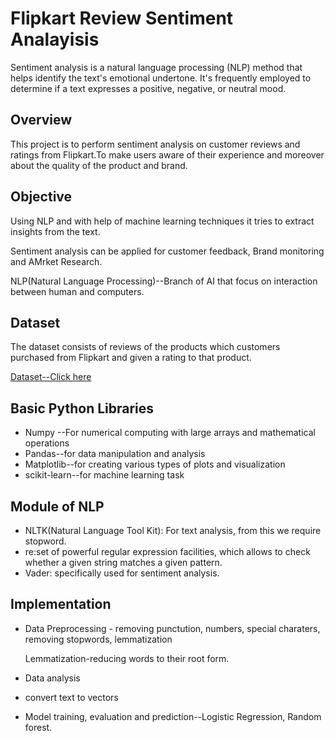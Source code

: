 
# Flipkart Review Sentiment Analayisis


Sentiment analysis is a natural language processing (NLP) method that helps identify the text's emotional undertone. It's frequently employed to determine if a text expresses a positive, negative, or neutral mood.


## Overview
This project is to perform sentiment analysis on customer reviews and ratings from Flipkart.To make users aware of their experience and moreover about the quality of the product and brand.

## Objective
Using  NLP and with help of machine learning techniques it tries to extract insights from the text. 

Sentiment analysis can be applied for customer feedback, Brand monitoring and AMrket Research.

NLP(Natural Language Processing)--Branch of AI that focus on interaction between human and computers.

## Dataset
The dataset consists of reviews of the products which customers purchased from Flipkart and given a rating to that product.

[Dataset--Click here](https://www.kaggle.com/datasets/PromptCloudHQ/flipkart-products)

## Basic Python Libraries
* Numpy --For numerical computing with large arrays and mathematical operations
* Pandas--for data manipulation and analysis
* Matplotlib--for creating various types of plots and visualization
* scikit-learn--for machine learning task

## Module of NLP
* NLTK(Natural Language Tool Kit): For text analysis, from this we require stopword.
* re:set of powerful regular expression facilities, which allows to check whether a given string matches a given pattern.
* Vader: specifically used for sentiment analysis.

## Implementation

* Data Preprocessing - removing punctution, numbers, special charaters, removing stopwords, lemmatization

    Lemmatization-reducing words to their root form.
* Data analysis
* convert text to vectors
* Model training, evaluation and prediction--Logistic Regression, Random forest.

















